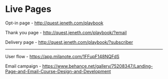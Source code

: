# Live Pages

Opt-in page - <http://quest.jeneth.com/playbook>

Thank you page - <http://quest.jeneth.com/playbook/?email>

Delivery page - <http://quest.jeneth.com/playbook/?subscriber>

---

User flow - <https://app.milanote.com/1FFupF148NQFdS>

Email campaign - <https://www.behance.net/gallery/75208347/Landing-Page-and-Email-Course-Design-and-Development>
